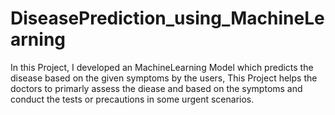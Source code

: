 # DiseasePrediction_using_MachineLearning
In this Project, I developed an MachineLearning Model which predicts the disease based on the given symptoms by the users, This Project helps the doctors to primarly assess the diease and based on the symptoms and conduct the tests or precautions in some urgent scenarios.  
